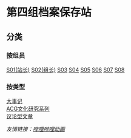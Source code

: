 # 第四组档案保存站
## 分类
### 按组员
[S01(站长)]()
[S02(组长)]()
[S03]()
[S04]()
[S05]()
[S06]()
[S07]()
[S08]()
### 按类型
[大事记]()  
[ACG文化研究系列]()  
[议论型文章]()

*友情链接：[哔哩哔哩动画](www.bilibili.com)*
